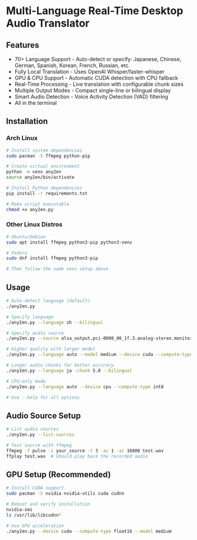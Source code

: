 # Multi-Language Real-Time Desktop Audio Translator

## Features
- 70+ Language Support - Auto-detect or specify: Japanese, Chinese, German, Spanish, Korean, French, Russian, etc.
- Fully Local Translation - Uses OpenAI Whisper/faster-whisper
- GPU & CPU Support - Automatic CUDA detection with CPU fallback
- Real-Time Processing - Live translation with configurable chunk sizes
- Multiple Output Modes - Compact single-line or bilingual display
- Smart Audio Detection - Voice Activity Detection (VAD) filtering
- All in the terminal

## Installation
### Arch Linux
```bash
# Install system dependencies
sudo pacman -S ffmpeg python-pip

# Create virtual environment
python -m venv any2en
source any2en/bin/activate

# Install Python dependencies
pip install -r requirements.txt

# Make script executable
chmod +x any2en.py
```
### Other Linux Distros
```bash
# Ubuntu/Debian
sudo apt install ffmpeg python3-pip python3-venv

# Fedora
sudo dnf install ffmpeg python3-pip 

# Then follow the same venv setup above
```

## Usage
```bash
# Auto-detect language (default)
./any2en.py

# Specify language
./any2en.py --language zh --bilingual

# Specify audio source
./any2en.py --source alsa_output.pci-0000_00_1f.3.analog-stereo.monitor

# Higher quality with larger model 
./any2en.py --language auto --model medium --device cuda --compute-type float16

# Longer audio chunks for better accuracy
./any2en.py --language ja -chunk 5.0 --bilingual

# CPU-only mode
./any2en.py --language auto --device cpu --compute-type int8

# Use --help for all options
```

## Audio Source Setup
```bash
# List audio sources
./any2en.py --list-sources

# Test source with ffmpeg
ffmpeg -f pulse -i your_source -t 3 -ac 1 -ar 16000 test.wav
ffplay test.wav  # Should play back the recorded audio
```

## GPU Setup (Recommended)
```bash
# Install CUDA support
sudo pacman -S nvidia nvidia-utils cuda cudnn

# Reboot and verify installation
nvidia-smi
ls /usr/lib/libcudnn*

# Use GPU acceleration
./any2en.py --device cuda --compute-type float16 --model medium
```
